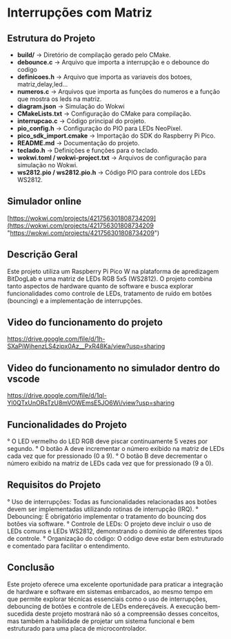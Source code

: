 # Interrupções com Matriz

## Estrutura do Projeto  
- **build/** → Diretório de compilação gerado pelo CMake.  
- **debounce.c** → Arquivo que importa a interrupção e o debounce do codigo 
- **definicoes.h** → Arquivo que importa as variaveis dos botoes, matriz,delay,led... 
- **numeros.c** → Arquivos que importa as funções do numeros e a função que mostra os leds na matriz. 
- **diagram.json** → Simulação do Wokwi 
- **CMakeLists.txt** → Configuração do CMake para compilação.  
- **interrupcao.c** → Código principal do projeto.  
- **pio_config.h** → Configuração do PIO para LEDs NeoPixel.  
- **pico_sdk_import.cmake** → Importação do SDK do Raspberry Pi Pico.  
- **README.md** → Documentação do projeto.  
- **teclado.h** → Definições e funções para o teclado.  
- **wokwi.toml / wokwi-project.txt** → Arquivos de configuração para simulação no Wokwi.  
- **ws2812.pio / ws2812.pio.h** → Código PIO para controle dos LEDs WS2812.  

## Simulador online
[https://wokwi.com/projects/421756301808734209](https://wokwi.com/projects/421756301808734209 "https://wokwi.com/projects/421756301808734209")

## Descrição Geral

Este projeto utiliza um Raspberry Pi Pico W na plataforma de apredizagem BitDogLab e uma matriz de LEDs RGB 5x5 (WS2812). 
O projeto combina tanto aspectos de hardware quanto de software e busca explorar funcionalidades como controle de LEDs, tratamento de ruído em botões (bouncing) e a implementação de interrupções.
 

## Video do funcionamento do projeto
https://drive.google.com/file/d/1h-SXaPiWjhenzLS4zipx0Az__PxR48Ka/view?usp=sharing

## Video do funcionamento no simulador dentro do vscode 
https://drive.google.com/file/d/1ql-Yl0QTxUnORsTzU8mVOWEmsE5JO6Wi/view?usp=sharing

## Funcionalidades do Projeto
° O LED vermelho do LED RGB deve piscar continuamente 5 vezes por segundo.
° O botão A deve incrementar o número exibido na matriz de LEDs cada vez que for pressionado (0 a 9).
° O botão B deve decrementar o número exibido na matriz de LEDs cada vez que for pressionado (9 a 0).


## Requisitos do Projeto
° Uso de interrupções: Todas as funcionalidades relacionadas aos botões devem ser implementadas
utilizando rotinas de interrupção (IRQ).
° Debouncing: É obrigatório implementar o tratamento do bouncing dos botões via software.
° Controle de LEDs: O projeto deve incluir o uso de LEDs comuns e LEDs WS2812, demonstrando o
domínio de diferentes tipos de controle.
° Organização do código: O código deve estar bem estruturado e comentado para facilitar o
entendimento.

## Conclusão
Este projeto oferece uma excelente oportunidade para praticar a integração de hardware e software em sistemas embarcados, ao mesmo tempo em que permite explorar técnicas essenciais como o uso de interrupções, debouncing de botões e controle de LEDs endereçáveis. A execução bem-sucedida deste projeto mostrará não só a compreensão desses conceitos, mas também a habilidade de projetar um sistema funcional e bem estruturado para uma placa de microcontrolador.